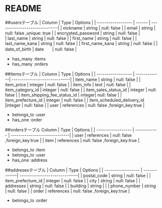 # README
##usersテーブル
| Column             | Type   | Options                       |
| ------------------ | ------ | ------------------------------|
| nickname           | string | null: false                   |
| email              | string | null: false ,unique: true     |
| encrypted_password | string | null: false                   |  
| last_name          | string | null: false                   |
| first_name         | string | null: false                   |
| last_name_kana     | string | null: false                   |
| first_name_kana    | string | null: false                   |
| date_of_birth      | date　　| null: false                |

- has_many :items
- has_many :orders


##itemsテーブル
| Column             | Type         | Options                       |
| ------------------ | -------------| ------------------------------|
| item_name          | string       | null: false                   |
| item_price         | integer      | null: false                   |
| item_info          | text         | null: false                   |
| item_category_id   | integer      | null: false                   |
| item_sales_status_id | integer    | null: false                   |
| item_shipping_fee_status_id | integer| null: false                |
| item_prefecture_id | integer      | null: false                   |
| item_scheduled_delivery_id |integer | null: false                 |
| user               | references   | null: false ,foreign_key:true |

- belongs_to :user
- has_one :order

##ordersテーブル
 Column              | Type         | Options                       |
| ------------------ | ------------ | ------------------------------|
| user               | references   | null: false ,foreign_key:true |
| item               | references   | null: false ,foreign_key:true |

- belongs_to :item
- belongs_to :user
- has_one :address


##addresesテーブル
| Column             | Type         | Options                       |
| ------------------ | -------------| ------------------------------|
| postal_code        | string       | null: false                   |
| item_prefecture_id | integer      | null: false                   |
| city               | string       | null: false                   |
| addresses          | string       | null: false                   |
| building           | string       |                               |
| phone_number       | string       | null: false                   |
| order              | references   | null: false ,foreign_key:true |

- belongs_to :order
